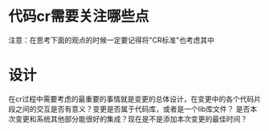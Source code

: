 # 代码cr需要关注哪些点
注意：在思考下面的观点的时候一定要记得将"CR标准"也考虑其中

# 设计
在cr过程中需要考虑的最重要的事情就是变更的总体设计，在变更中的各个代码片段之间的交互是否有意义？变更是否属于代码库，或者是一个lib库文件？
是否本次变更和系统其他部分能很好的集成？现在是不是添加本次变更的最佳时间？

